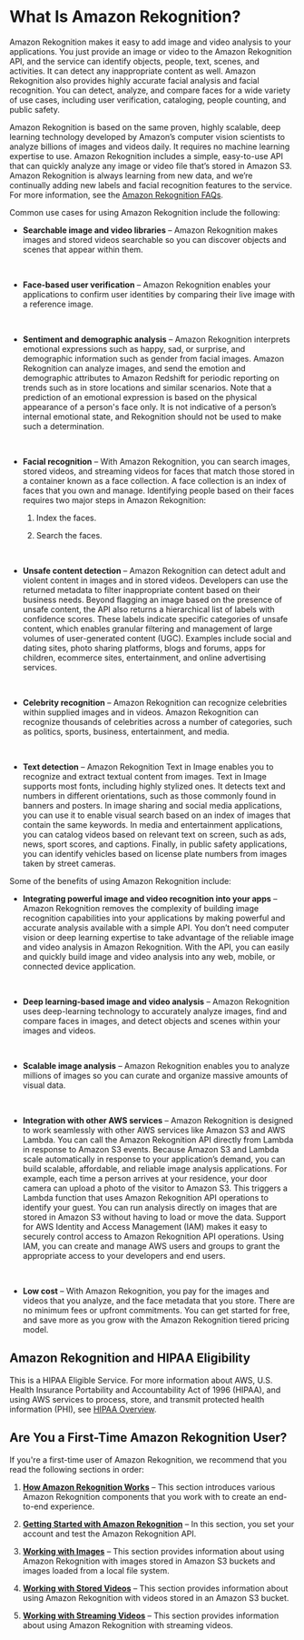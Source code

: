 # What Is Amazon Rekognition?<a name="what-is"></a>

Amazon Rekognition makes it easy to add image and video analysis to your applications\. You just provide an image or video to the Amazon Rekognition API, and the service can identify objects, people, text, scenes, and activities\. It can detect any inappropriate content as well\. Amazon Rekognition also provides highly accurate facial analysis and facial recognition\. You can detect, analyze, and compare faces for a wide variety of use cases, including user verification, cataloging, people counting, and public safety\.

Amazon Rekognition is based on the same proven, highly scalable, deep learning technology developed by Amazon’s computer vision scientists to analyze billions of images and videos daily\. It requires no machine learning expertise to use\. Amazon Rekognition includes a simple, easy\-to\-use API that can quickly analyze any image or video file that’s stored in Amazon S3\. Amazon Rekognition is always learning from new data, and we’re continually adding new labels and facial recognition features to the service\. For more information, see the [Amazon Rekognition FAQs](https://aws.amazon.com/rekognition/faqs/)\. 

Common use cases for using Amazon Rekognition include the following:
+ **Searchable image and video libraries** – Amazon Rekognition makes images and stored videos searchable so you can discover objects and scenes that appear within them\. 

   
+ **Face\-based user verification** – Amazon Rekognition enables your applications to confirm user identities by comparing their live image with a reference image\.

   
+ **Sentiment and demographic analysis** – Amazon Rekognition interprets emotional expressions such as happy, sad, or surprise, and demographic information such as gender from facial images\. Amazon Rekognition can analyze images, and send the emotion and demographic attributes to Amazon Redshift for periodic reporting on trends such as in store locations and similar scenarios\. Note that a prediction of an emotional expression is based on the physical appearance of a person's face only\. It is not indicative of a person’s internal emotional state, and Rekognition should not be used to make such a determination\.

   
+ **Facial recognition** – With Amazon Rekognition, you can search images, stored videos, and streaming videos for faces that match those stored in a container known as a face collection\. A face collection is an index of faces that you own and manage\. Identifying people based on their faces requires two major steps in Amazon Rekognition: 

  1. Index the faces\.

  1. Search the faces\.

   
+ **Unsafe content detection** – Amazon Rekognition can detect adult and violent content in images and in stored videos\. Developers can use the returned metadata to filter inappropriate content based on their business needs\. Beyond flagging an image based on the presence of unsafe content, the API also returns a hierarchical list of labels with confidence scores\. These labels indicate specific categories of unsafe content, which enables granular filtering and management of large volumes of user\-generated content \(UGC\)\. Examples include social and dating sites, photo sharing platforms, blogs and forums, apps for children, ecommerce sites, entertainment, and online advertising services\. 

   
+ **Celebrity recognition** – Amazon Rekognition can recognize celebrities within supplied images and in videos\. Amazon Rekognition can recognize thousands of celebrities across a number of categories, such as politics, sports, business, entertainment, and media\. 

   
+ **Text detection** – Amazon Rekognition Text in Image enables you to recognize and extract textual content from images\. Text in Image supports most fonts, including highly stylized ones\. It detects text and numbers in different orientations, such as those commonly found in banners and posters\. In image sharing and social media applications, you can use it to enable visual search based on an index of images that contain the same keywords\. In media and entertainment applications, you can catalog videos based on relevant text on screen, such as ads, news, sport scores, and captions\. Finally, in public safety applications, you can identify vehicles based on license plate numbers from images taken by street cameras\. 

Some of the benefits of using Amazon Rekognition include:
+ **Integrating powerful image and video recognition into your apps** – Amazon Rekognition removes the complexity of building image recognition capabilities into your applications by making powerful and accurate analysis available with a simple API\. You don’t need computer vision or deep learning expertise to take advantage of the reliable image and video analysis in Amazon Rekognition\. With the API, you can easily and quickly build image and video analysis into any web, mobile, or connected device application\.

   
+ **Deep learning\-based image and video analysis** – Amazon Rekognition uses deep\-learning technology to accurately analyze images, find and compare faces in images, and detect objects and scenes within your images and videos\. 

   
+ **Scalable image analysis** – Amazon Rekognition enables you to analyze millions of images so you can curate and organize massive amounts of visual data\.

   
+ **Integration with other AWS services** – Amazon Rekognition is designed to work seamlessly with other AWS services like Amazon S3 and AWS Lambda\. You can call the Amazon Rekognition API directly from Lambda in response to Amazon S3 events\. Because Amazon S3 and Lambda scale automatically in response to your application’s demand, you can build scalable, affordable, and reliable image analysis applications\. For example, each time a person arrives at your residence, your door camera can upload a photo of the visitor to Amazon S3\. This triggers a Lambda function that uses Amazon Rekognition API operations to identify your guest\. You can run analysis directly on images that are stored in Amazon S3 without having to load or move the data\. Support for AWS Identity and Access Management \(IAM\) makes it easy to securely control access to Amazon Rekognition API operations\. Using IAM, you can create and manage AWS users and groups to grant the appropriate access to your developers and end users\.

   
+ **Low cost** – With Amazon Rekognition, you pay for the images and videos that you analyze, and the face metadata that you store\. There are no minimum fees or upfront commitments\. You can get started for free, and save more as you grow with the Amazon Rekognition tiered pricing model\. 

## Amazon Rekognition and HIPAA Eligibility<a name="hipaa"></a>

This is a HIPAA Eligible Service\. For more information about AWS, U\.S\. Health Insurance Portability and Accountability Act of 1996 \(HIPAA\), and using AWS services to process, store, and transmit protected health information \(PHI\), see [HIPAA Overview](https://aws.amazon.com/compliance/hipaa-compliance/)\.

## Are You a First\-Time Amazon Rekognition User?<a name="first-time-user"></a>

If you're a first\-time user of Amazon Rekognition, we recommend that you read the following sections in order:

1. **[How Amazon Rekognition Works](how-it-works.md)** – This section introduces various Amazon Rekognition components that you work with to create an end\-to\-end experience\. 

1. **[Getting Started with Amazon Rekognition](getting-started.md)** – In this section, you set your account and test the Amazon Rekognition API\.

1. **[Working with Images](images.md)** – This section provides information about using Amazon Rekognition with images stored in Amazon S3 buckets and images loaded from a local file system\.

1. **[Working with Stored Videos](video.md)** – This section provides information about using Amazon Rekognition with videos stored in an Amazon S3 bucket\.

1. **[Working with Streaming Videos](streaming-video.md)** – This section provides information about using Amazon Rekognition with streaming videos\.